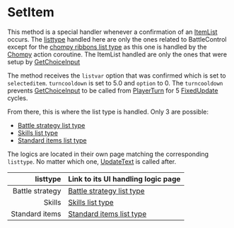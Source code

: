 # SetItem
This method is a special handler whenever a confirmation of an [ItemList](../../ItemList/ItemList.md) occurs. The [listtype](../../ItemList/listtype.md) handled here are only the ones related to BattleControl except for the [chompy ribbons list type](../../ItemList/List%20Types%20Group%20Details/Chompy%20Ribbons%20List%20Type.md) as this one is handled by the [Chompy](../Battle%20flow/Action%20coroutines/Chompy.md) action coroutine. The ItemList handled are only the ones that were setup by [GetChoiceInput](GetChoiceInput.md)

The method receives the `listvar` option that was confirmed which is set to `selecteditem`. `turncooldown` is set to 5.0 and `option` to 0. The `turncooldown` prevents [GetChoiceInput](GetChoiceInput.md) to be called from [PlayerTurn](../Battle%20flow/PlayerTurn.md) for 5 [FixedUpdate](../Visual%20rendering/FixedUpdate.md) cycles.

From there, this is where the list type is handled. Only 3 are possible:

- [Battle strategy list type](../../ItemList/List%20Types%20Group%20Details/Battle%20Strategy%20List%20Type.md)
- [Skills list type](../../ItemList/List%20Types%20Group%20Details/Skills%20List%20Type.md)
- [Standard items list type](../../ItemList/List%20Types%20Group%20Details/Items%20List%20Type.md)

The logics are located in their own page matching the corresponding `listtype`. No matter which one, [UpdateText](../Visual%20rendering/UpdateText.md) is called after.

|listtype|Link to its UI handling logic page|
|-------:|---------------------------------|
|Battle strategy|[Battle strategy list type](ItemList%20confirmation%20handling/Battle%20strategy%20list%20type.md)|
|Skills|[Skills list type](ItemList%20confirmation%20handling/Skills%20list%20type.md)|
|Standard items|[Standard items list type](ItemList%20confirmation%20handling/Standard%20items%20list%20type.md)|